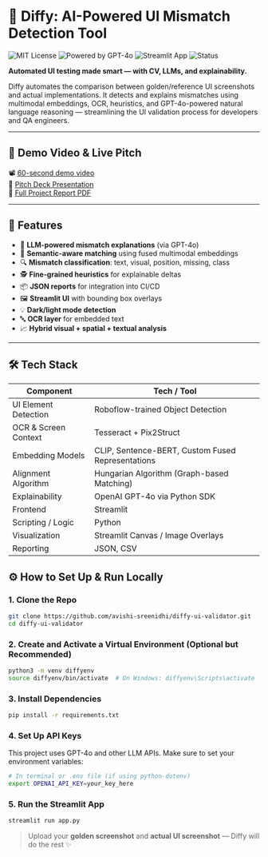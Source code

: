 # 🧠 Diffy: AI-Powered UI Mismatch Detection Tool

![MIT License](https://img.shields.io/badge/license-MIT-green)
![Powered by GPT-4o](https://img.shields.io/badge/powered%20by-GPT--4o-blue)
![Streamlit App](https://img.shields.io/badge/ui-built%20with%20streamlit-orange)
![Status](https://img.shields.io/badge/status-MVP-lightgrey)

**Automated UI testing made smart — with CV, LLMs, and explainability.**

Diffy automates the comparison between golden/reference UI screenshots and actual implementations. It detects and explains mismatches using multimodal embeddings, OCR, heuristics, and GPT-4o-powered natural language reasoning — streamlining the UI validation process for developers and QA engineers.

---

## 🚀 Demo Video & Live Pitch

📽️ [60-second demo video](#)  
🧾 [Pitch Deck Presentation](#)  
📑 [Full Project Report PDF](#)


---

## 🧩 Features

- 🧠 **LLM-powered mismatch explanations** (via GPT-4o)
- 🧾 **Semantic-aware matching** using fused multimodal embeddings
- 🔍 **Mismatch classification**: text, visual, position, missing, class
- 🕵️ **Fine-grained heuristics** for explainable deltas
- 📦 **JSON reports** for integration into CI/CD
- 🖼️ **Streamlit UI** with bounding box overlays
- 💡 **Dark/light mode detection**
- 🔤 **OCR layer** for embedded text
- 📈 **Hybrid visual + spatial + textual analysis**

---

## 🛠️ Tech Stack

| Component            | Tech / Tool                                      |
|----------------------|--------------------------------------------------|
| UI Element Detection | Roboflow-trained Object Detection                |
| OCR & Screen Context | Tesseract + Pix2Struct                           |
| Embedding Models     | CLIP, Sentence-BERT, Custom Fused Representations|
| Alignment Algorithm  | Hungarian Algorithm (Graph-based Matching)       |
| Explainability       | OpenAI GPT-4o via Python SDK                     |
| Frontend             | Streamlit                                        |
| Scripting / Logic    | Python                                           |
| Visualization        | Streamlit Canvas / Image Overlays               |
| Reporting            | JSON, CSV                                        |


## ⚙️ How to Set Up & Run Locally

### 1. Clone the Repo

```bash
git clone https://github.com/avishi-sreenidhi/diffy-ui-validator.git
cd diffy-ui-validator
```

### 2. Create and Activate a Virtual Environment (Optional but Recommended)

```bash
python3 -m venv diffyenv
source diffyenv/bin/activate  # On Windows: diffyenv\Scripts\activate
```

### 3. Install Dependencies

```bash
pip install -r requirements.txt
```

### 4. Set Up API Keys

This project uses GPT-4o and other LLM APIs. Make sure to set your environment variables:

```bash
# In terminal or .env file (if using python-dotenv)
export OPENAI_API_KEY=your_key_here
```

### 5. Run the Streamlit App

```bash
streamlit run app.py
```

> Upload your **golden screenshot** and **actual UI screenshot** — Diffy will do the rest ✨



